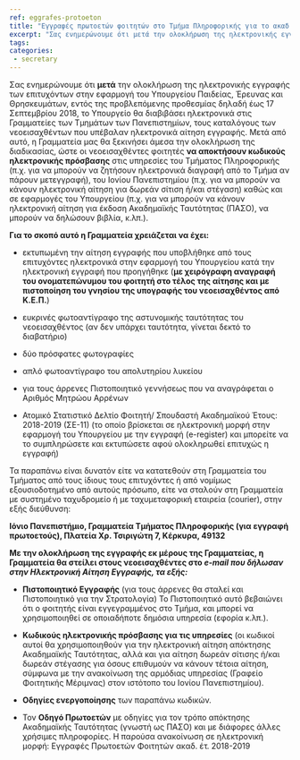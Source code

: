 ```yaml
---
ref: eggrafes-protoeton
title: "Εγγραφές πρωτοετών φοιτητών στο Τμήμα Πληροφορικής για το ακαδ. έτος 2018-2019"
excerpt: "Σας ενημερώνουμε ότι μετά την ολοκλήρωση της ηλεκτρονικής εγγραφής των επιτυχόντων στην εφαρμογή του Υπουργείου Παιδείας, Έρευνας και Θρησκευμάτων, εντός της προβλεπόμενης προθεσμίας δηλαδή έως 17 Σεπτεμβρίου 2018, το Υπουργείο θα διαβιβάσει ηλεκτρονικά στις Γραμματείες των Τμημάτων των Πανεπιστημίων, τους καταλόγους των νεοεισαχθέντων που υπέβαλαν ηλεκτρονικά αίτηση εγγραφής."
tags:
categories:
 - secretary
---
```


Σας ενημερώνουμε ότι **μετά** την ολοκλήρωση της ηλεκτρονικής εγγραφής των επιτυχόντων στην εφαρμογή του Υπουργείου Παιδείας, Έρευνας και Θρησκευμάτων, εντός της προβλεπόμενης προθεσμίας δηλαδή έως 17 Σεπτεμβρίου 2018, το Υπουργείο θα διαβιβάσει ηλεκτρονικά στις Γραμματείες των Τμημάτων των Πανεπιστημίων, τους καταλόγους των νεοεισαχθέντων που υπέβαλαν ηλεκτρονικά αίτηση εγγραφής. Μετά από αυτό, η Γραμματεία μας θα ξεκινήσει άμεσα την ολοκλήρωση της διαδικασίας, ώστε οι νεοεισαχθέντες φοιτητές **να αποκτήσουν κωδικούς ηλεκτρονικής πρόσβασης** στις υπηρεσίες του Τμήματος Πληροφορικής (π.χ. για να μπορούν να ζητήσουν ηλεκτρονικά διαγραφή από το Τμήμα αν πάρουν μετεγγραφή), του Ιονίου Πανεπιστημίου (π.χ. για να μπορούν να κάνουν ηλεκτρονική αίτηση για δωρεάν σίτιση ή/και στέγαση) καθώς και σε εφαρμογές του Υπουργείου (π.χ. για να μπορούν να κάνουν ηλεκτρονική αίτηση για έκδοση Ακαδημαϊκής Ταυτότητας (ΠΑΣΟ), να μπορούν να δηλώσουν βιβλία, κ.λπ.).

**Για το σκοπό αυτό η Γραμματεία χρειάζεται να έχει:**

* εκτυπωμένη την αίτηση εγγραφής που υποβλήθηκε από τους επιτυχόντες ηλεκτρονικά στην εφαρμογή του Υπουργείου κατά την ηλεκτρονική εγγραφή που προηγήθηκε (**με χειρόγραφη αναγραφή του ονοματεπώνυμου του φοιτητή στο τέλος της αίτησης και με πιστοποίηση του γνησίου της υπογραφής του νεοεισαχθέντος από Κ.Ε.Π.**)

* ευκρινές φωτοαντίγραφο της αστυνομικής ταυτότητας του νεοεισαχθέντος (αν δεν υπάρχει ταυτότητα, γίνεται δεκτό το διαβατήριο)

* δύο πρόσφατες φωτογραφίες

* απλό φωτοαντίγραφο του απολυτηρίου λυκείου

* για τους άρρενες Πιστοποιητικό γεννήσεως που να αναγράφεται ο Αριθμός Μητρώου Αρρένων

* Ατομικό Στατιστικό Δελτίο Φοιτητή/ Σπουδαστή Ακαδημαϊκού Έτους: 2018-2019 (ΣΕ-11) (το οποίο βρίσκεται σε ηλεκτρονική μορφή στην εφαρμογή του Υπουργείου με την εγγραφή (e-register) και μπορείτε να το συμπληρώσετε και εκτυπώσετε αφού ολοκληρωθεί επιτυχώς η εγγραφή)

Τα παραπάνω είναι δυνατόν είτε να κατατεθούν στη Γραμματεία του Τμήματος από τους ίδιους τους επιτυχόντες ή από νομίμως εξουσιοδοτημένο από αυτούς πρόσωπο, είτε να σταλούν στη Γραμματεία με συστημένο ταχυδρομείο ή με ταχυμεταφορική εταιρεία (courier), στην εξής διεύθυνση:

**Ιόνιο Πανεπιστήμιο, Γραμματεία Τμήματος Πληροφορικής (για εγγραφή πρωτοετούς),
Πλατεία Χρ. Τσιριγώτη 7, Κέρκυρα, 49132**

**Με την ολοκλήρωση της εγγραφής εκ μέρους της Γραμματείας, η Γραμματεία θα στείλει στους νεοεισαχθέντες στο *e-mail που δήλωσαν στην Ηλεκτρονική Αίτηση Εγγραφής, τα εξής:***

* **Πιστοποιητικό Εγγραφής** (για τους άρρενες θα σταλεί και Πιστοποιητικό για την Στρατολογία) Το Πιστοποιητικό αυτό βεβαιώνει ότι ο φοιτητής είναι εγγεγραμμένος στο Τμήμα, και μπορεί να χρησιμοποιηθεί σε οποιαδήποτε δημόσια υπηρεσία (εφορία κ.λπ.).

* **Κωδικούς ηλεκτρονικής πρόσβασης για τις υπηρεσίες** (οι κωδικοί αυτοί θα χρησιμοποιηθούν για την ηλεκτρονική αίτηση απόκτησης Ακαδημαϊκής Ταυτότητας, αλλά και για αίτηση δωρεάν σίτισης ή/και δωρεάν στέγασης για όσους επιθυμούν να κάνουν τέτοια αίτηση, σύμφωνα με την ανακοίνωση της αρμόδιας υπηρεσίας (Γραφείο Φοιτητικής Μέριμνας) στον ιστότοπο του Ιονίου Πανεπιστημίου).

* **Οδηγίες ενεργοποίησης** των παραπάνω κωδικών.

* Τον **Οδηγό Πρωτοετών** με οδηγίες για τον τρόπο απόκτησης Ακαδημαϊκής Ταυτότητας (γνωστή ως ΠΑΣΟ) και με διάφορες άλλες χρήσιμες πληροφορίες.
Η παρούσα ανακοίνωση σε ηλεκτρονική μορφή: Εγγραφές Πρωτοετών Φοιτητών ακαδ. έτ. 2018-2019

